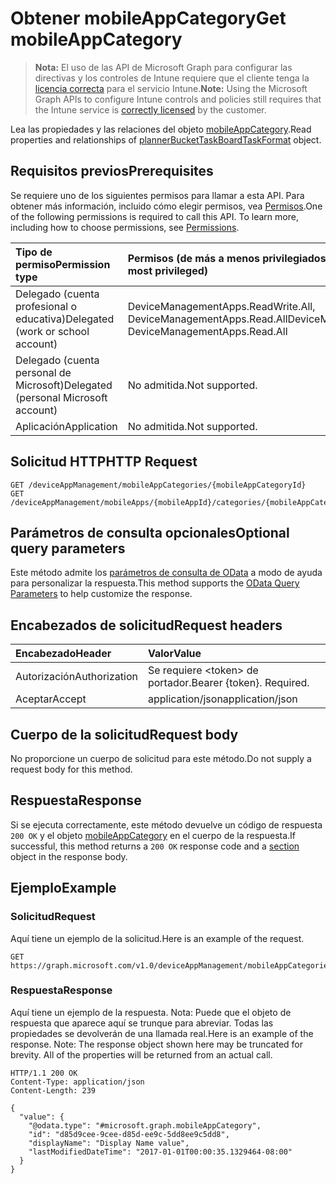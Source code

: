 # <a name="get-mobileappcategory"></a><span data-ttu-id="9afb7-101">Obtener mobileAppCategory</span><span class="sxs-lookup"><span data-stu-id="9afb7-101">Get mobileAppCategory</span></span>

> <span data-ttu-id="9afb7-102">**Nota:** El uso de las API de Microsoft Graph para configurar las directivas y los controles de Intune requiere que el cliente tenga la [licencia correcta](https://go.microsoft.com/fwlink/?linkid=839381) para el servicio Intune.</span><span class="sxs-lookup"><span data-stu-id="9afb7-102">**Note:** Using the Microsoft Graph APIs to configure Intune controls and policies still requires that the Intune service is [correctly licensed](https://go.microsoft.com/fwlink/?linkid=839381) by the customer.</span></span>

<span data-ttu-id="9afb7-103">Lea las propiedades y las relaciones del objeto [mobileAppCategory](../resources/intune_apps_mobileappcategory.md).</span><span class="sxs-lookup"><span data-stu-id="9afb7-103">Read properties and relationships of [plannerBucketTaskBoardTaskFormat](../resources/intune_apps_mobileappcategory.md) object.</span></span>
## <a name="prerequisites"></a><span data-ttu-id="9afb7-104">Requisitos previos</span><span class="sxs-lookup"><span data-stu-id="9afb7-104">Prerequisites</span></span>
<span data-ttu-id="9afb7-p101">Se requiere uno de los siguientes permisos para llamar a esta API. Para obtener más información, incluido cómo elegir permisos, vea [Permisos](../../../concepts/permissions_reference.md).</span><span class="sxs-lookup"><span data-stu-id="9afb7-p101">One of the following permissions is required to call this API. To learn more, including how to choose permissions, see [Permissions](../../../concepts/permissions_reference.md).</span></span>

|<span data-ttu-id="9afb7-107">Tipo de permiso</span><span class="sxs-lookup"><span data-stu-id="9afb7-107">Permission type</span></span>|<span data-ttu-id="9afb7-108">Permisos (de más a menos privilegiados)</span><span class="sxs-lookup"><span data-stu-id="9afb7-108">Permissions (from least to most privileged)</span></span>|
|:---|:---|
|<span data-ttu-id="9afb7-109">Delegado (cuenta profesional o educativa)</span><span class="sxs-lookup"><span data-stu-id="9afb7-109">Delegated (work or school account)</span></span>|<span data-ttu-id="9afb7-110">DeviceManagementApps.ReadWrite.All, DeviceManagementApps.Read.All</span><span class="sxs-lookup"><span data-stu-id="9afb7-110">DeviceManagementApps.ReadWrite.All, DeviceManagementApps.Read.All</span></span>|
|<span data-ttu-id="9afb7-111">Delegado (cuenta personal de Microsoft)</span><span class="sxs-lookup"><span data-stu-id="9afb7-111">Delegated (personal Microsoft account)</span></span>|<span data-ttu-id="9afb7-112">No admitida.</span><span class="sxs-lookup"><span data-stu-id="9afb7-112">Not supported.</span></span>|
|<span data-ttu-id="9afb7-113">Aplicación</span><span class="sxs-lookup"><span data-stu-id="9afb7-113">Application</span></span>|<span data-ttu-id="9afb7-114">No admitida.</span><span class="sxs-lookup"><span data-stu-id="9afb7-114">Not supported.</span></span>|

## <a name="http-request"></a><span data-ttu-id="9afb7-115">Solicitud HTTP</span><span class="sxs-lookup"><span data-stu-id="9afb7-115">HTTP Request</span></span>
<!-- {
  "blockType": "ignored"
}
-->
``` http
GET /deviceAppManagement/mobileAppCategories/{mobileAppCategoryId}
GET /deviceAppManagement/mobileApps/{mobileAppId}/categories/{mobileAppCategoryId}
```

## <a name="optional-query-parameters"></a><span data-ttu-id="9afb7-116">Parámetros de consulta opcionales</span><span class="sxs-lookup"><span data-stu-id="9afb7-116">Optional query parameters</span></span>
<span data-ttu-id="9afb7-117">Este método admite los [parámetros de consulta de OData](https://developer.microsoft.com/es-ES/graph/docs/overview/query_parameters) a modo de ayuda para personalizar la respuesta.</span><span class="sxs-lookup"><span data-stu-id="9afb7-117">This method supports the [OData Query Parameters](https://developer.microsoft.com/es-ES/graph/docs/overview/query_parameters) to help customize the response.</span></span>
## <a name="request-headers"></a><span data-ttu-id="9afb7-118">Encabezados de solicitud</span><span class="sxs-lookup"><span data-stu-id="9afb7-118">Request headers</span></span>
|<span data-ttu-id="9afb7-119">Encabezado</span><span class="sxs-lookup"><span data-stu-id="9afb7-119">Header</span></span>|<span data-ttu-id="9afb7-120">Valor</span><span class="sxs-lookup"><span data-stu-id="9afb7-120">Value</span></span>|
|:---|:---|
|<span data-ttu-id="9afb7-121">Autorización</span><span class="sxs-lookup"><span data-stu-id="9afb7-121">Authorization</span></span>|<span data-ttu-id="9afb7-122">Se requiere &lt;token&gt; de portador.</span><span class="sxs-lookup"><span data-stu-id="9afb7-122">Bearer {token}. Required.</span></span>|
|<span data-ttu-id="9afb7-123">Aceptar</span><span class="sxs-lookup"><span data-stu-id="9afb7-123">Accept</span></span>|<span data-ttu-id="9afb7-124">application/json</span><span class="sxs-lookup"><span data-stu-id="9afb7-124">application/json</span></span>|

## <a name="request-body"></a><span data-ttu-id="9afb7-125">Cuerpo de la solicitud</span><span class="sxs-lookup"><span data-stu-id="9afb7-125">Request body</span></span>
<span data-ttu-id="9afb7-126">No proporcione un cuerpo de solicitud para este método.</span><span class="sxs-lookup"><span data-stu-id="9afb7-126">Do not supply a request body for this method.</span></span>

## <a name="response"></a><span data-ttu-id="9afb7-127">Respuesta</span><span class="sxs-lookup"><span data-stu-id="9afb7-127">Response</span></span>
<span data-ttu-id="9afb7-128">Si se ejecuta correctamente, este método devuelve un código de respuesta `200 OK` y el objeto [mobileAppCategory](../resources/intune_apps_mobileappcategory.md) en el cuerpo de la respuesta.</span><span class="sxs-lookup"><span data-stu-id="9afb7-128">If successful, this method returns a `200 OK` response code and a [section](../resources/intune_apps_mobileappcategory.md) object in the response body.</span></span>

## <a name="example"></a><span data-ttu-id="9afb7-129">Ejemplo</span><span class="sxs-lookup"><span data-stu-id="9afb7-129">Example</span></span>
### <a name="request"></a><span data-ttu-id="9afb7-130">Solicitud</span><span class="sxs-lookup"><span data-stu-id="9afb7-130">Request</span></span>
<span data-ttu-id="9afb7-131">Aquí tiene un ejemplo de la solicitud.</span><span class="sxs-lookup"><span data-stu-id="9afb7-131">Here is an example of the request.</span></span>
``` http
GET https://graph.microsoft.com/v1.0/deviceAppManagement/mobileAppCategories/{mobileAppCategoryId}
```

### <a name="response"></a><span data-ttu-id="9afb7-132">Respuesta</span><span class="sxs-lookup"><span data-stu-id="9afb7-132">Response</span></span>
<span data-ttu-id="9afb7-p102">Aquí tiene un ejemplo de la respuesta. Nota: Puede que el objeto de respuesta que aparece aquí se trunque para abreviar. Todas las propiedades se devolverán de una llamada real.</span><span class="sxs-lookup"><span data-stu-id="9afb7-p102">Here is an example of the response. Note: The response object shown here may be truncated for brevity. All of the properties will be returned from an actual call.</span></span>
``` http
HTTP/1.1 200 OK
Content-Type: application/json
Content-Length: 239

{
  "value": {
    "@odata.type": "#microsoft.graph.mobileAppCategory",
    "id": "d85d9cee-9cee-d85d-ee9c-5dd8ee9c5dd8",
    "displayName": "Display Name value",
    "lastModifiedDateTime": "2017-01-01T00:00:35.1329464-08:00"
  }
}
```



